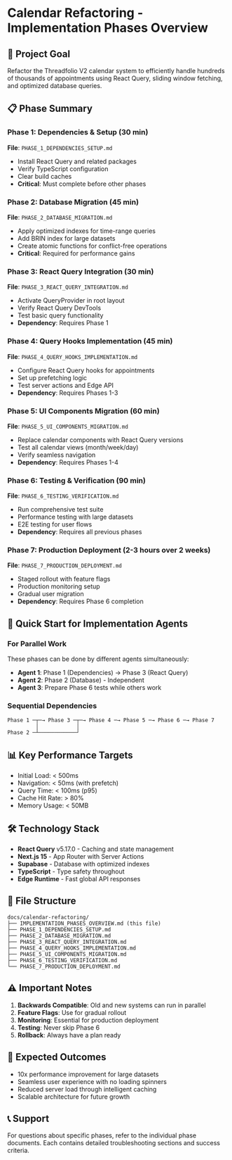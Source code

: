 # Calendar Refactoring - Implementation Phases Overview

## 🎯 Project Goal

Refactor the Threadfolio V2 calendar system to efficiently handle hundreds of thousands of appointments using React Query, sliding window fetching, and optimized database queries.

## 📋 Phase Summary

### Phase 1: Dependencies & Setup (30 min)

**File**: `PHASE_1_DEPENDENCIES_SETUP.md`

- Install React Query and related packages
- Verify TypeScript configuration
- Clear build caches
- **Critical**: Must complete before other phases

### Phase 2: Database Migration (45 min)

**File**: `PHASE_2_DATABASE_MIGRATION.md`

- Apply optimized indexes for time-range queries
- Add BRIN index for large datasets
- Create atomic functions for conflict-free operations
- **Critical**: Required for performance gains

### Phase 3: React Query Integration (30 min)

**File**: `PHASE_3_REACT_QUERY_INTEGRATION.md`

- Activate QueryProvider in root layout
- Verify React Query DevTools
- Test basic query functionality
- **Dependency**: Requires Phase 1

### Phase 4: Query Hooks Implementation (45 min)

**File**: `PHASE_4_QUERY_HOOKS_IMPLEMENTATION.md`

- Configure React Query hooks for appointments
- Set up prefetching logic
- Test server actions and Edge API
- **Dependency**: Requires Phases 1-3

### Phase 5: UI Components Migration (60 min)

**File**: `PHASE_5_UI_COMPONENTS_MIGRATION.md`

- Replace calendar components with React Query versions
- Test all calendar views (month/week/day)
- Verify seamless navigation
- **Dependency**: Requires Phases 1-4

### Phase 6: Testing & Verification (90 min)

**File**: `PHASE_6_TESTING_VERIFICATION.md`

- Run comprehensive test suite
- Performance testing with large datasets
- E2E testing for user flows
- **Dependency**: Requires all previous phases

### Phase 7: Production Deployment (2-3 hours over 2 weeks)

**File**: `PHASE_7_PRODUCTION_DEPLOYMENT.md`

- Staged rollout with feature flags
- Production monitoring setup
- Gradual user migration
- **Dependency**: Requires Phase 6 completion

## 🚀 Quick Start for Implementation Agents

### For Parallel Work

These phases can be done by different agents simultaneously:

- **Agent 1**: Phase 1 (Dependencies) → Phase 3 (React Query)
- **Agent 2**: Phase 2 (Database) - Independent
- **Agent 3**: Prepare Phase 6 tests while others work

### Sequential Dependencies

```
Phase 1 ─┬─→ Phase 3 ─┬─→ Phase 4 ─→ Phase 5 ─→ Phase 6 ─→ Phase 7
         │            │
Phase 2 ─┴────────────┘
```

## 📊 Key Performance Targets

- Initial Load: < 500ms
- Navigation: < 50ms (with prefetch)
- Query Time: < 100ms (p95)
- Cache Hit Rate: > 80%
- Memory Usage: < 50MB

## 🛠️ Technology Stack

- **React Query** v5.17.0 - Caching and state management
- **Next.js 15** - App Router with Server Actions
- **Supabase** - Database with optimized indexes
- **TypeScript** - Type safety throughout
- **Edge Runtime** - Fast global API responses

## 📁 File Structure

```
docs/calendar-refactoring/
├── IMPLEMENTATION_PHASES_OVERVIEW.md (this file)
├── PHASE_1_DEPENDENCIES_SETUP.md
├── PHASE_2_DATABASE_MIGRATION.md
├── PHASE_3_REACT_QUERY_INTEGRATION.md
├── PHASE_4_QUERY_HOOKS_IMPLEMENTATION.md
├── PHASE_5_UI_COMPONENTS_MIGRATION.md
├── PHASE_6_TESTING_VERIFICATION.md
└── PHASE_7_PRODUCTION_DEPLOYMENT.md
```

## ⚠️ Important Notes

1. **Backwards Compatible**: Old and new systems can run in parallel
2. **Feature Flags**: Use for gradual rollout
3. **Monitoring**: Essential for production deployment
4. **Testing**: Never skip Phase 6
5. **Rollback**: Always have a plan ready

## 🎉 Expected Outcomes

- 10x performance improvement for large datasets
- Seamless user experience with no loading spinners
- Reduced server load through intelligent caching
- Scalable architecture for future growth

## 📞 Support

For questions about specific phases, refer to the individual phase documents. Each contains detailed troubleshooting sections and success criteria.
